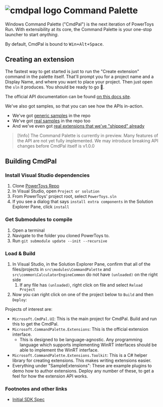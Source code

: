 # ![cmdpal logo](./Microsoft.CmdPal.UI/Assets/Stable/StoreLogo.scale-100.png) Command Palette

Windows Command Palette ("CmdPal") is the next iteration of PowerToys Run. With extensibility at its core, the Command Palette is your one-stop launcher to start _anything_.

By default, CmdPal is bound to <kbd>Win+Alt+Space</kbd>.

## Creating an extension

The fastest way to get started is just to run the "Create extension" command in the palette itself. That'll prompt you for a project name and a Display Name, and where you want to place your project. Then just open the `sln` it produces. You should be ready to go 🙂.

The official API documentation can be found [on this docs site](https://learn.microsoft.com/windows/powertoys/command-palette/extensibility-overview).

We've also got samples, so that you can see how the APIs in-action.

* We've got [generic samples] in the repo
* We've got [real samples] in the repo too
* And we've even got [real extensions that we've "shipped" already]

> [!info]
> The Command Palette is currently in preview. Many features of the API are not yet fully implemented. We may introduce breaking API changes before CmdPal itself is v1.0.0

## Building CmdPal

### Install Visual Studio dependencies

1. Clone [PowerToys Repo](https://github.com/microsoft/PowerToys)
1. In Visual Studio, open `Project or solution`
1. From PowerToys' project root, select `PowerToys.sln`
1. If you see a dialog that says `install extra components` in the Solution Explorer Pane, click `install`

### Get Submodules to compile

1. Open a terminal
1. Navigate to the folder you cloned PowerToys to.
1. Run `git submodule update --init --recursive`

### Load & Build

1. In Visual Studio, in the Solution Explorer Pane, confirm that all of the files/projects in `src\modules\CommandPalette` and `src\common\CalculatorEngineCommon` do not have `(unloaded)` on the right side
    1. If any file has `(unloaded)`, right click on file and select `Reload Project`
1. Now you can right click on one of the project below to `Build` and then `Deploy`:

Projects of interest are:
* `Microsoft.CmdPal.UI`: This is the main project for CmdPal. Build and run this to get the CmdPal.
* `Microsoft.CommandPalette.Extensions`: This is the official extension interface. 
  * This is designed to be language-agnostic. Any programming language which supports implementing WinRT interfaces should be able to implement the WinRT interface. 
* `Microsoft.CommandPalette.Extensions.Toolkit`: This is a C# helper library for creating extensions. This makes writing extensions easier.
* Everything under "SampleExtensions": These are example plugins to demo how to author extensions. Deploy any number of these, to get a feel for how the extension API works.

### Footnotes and other links

* [Initial SDK Spec]

[^1]: you'll almost definitely want to do a `git init` in that directory, and set up a git repo to track your work. 


[Initial SDK Spec]: ./doc/initial-sdk-spec/initial-sdk-spec.md
[generic samples]: ./ext/SamplePagesExtension 
[real samples]: ./ext/ProcessMonitorExtension
[real extensions that we've "shipped" already]: https://github.com/zadjii/CmdPalExtensions/blob/main/src/extensions


